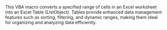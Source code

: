 This VBA macro converts a specified range of cells in an Excel worksheet into an Excel Table (ListObject). Tables provide enhanced data management features such as sorting, filtering, and dynamic ranges, making them ideal for organizing and analyzing data efficiently.
